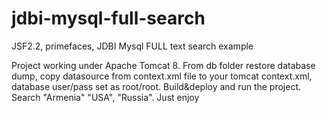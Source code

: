 # jdbi-mysql-full-search
JSF2.2, primefaces,  JDBI Mysql FULL text search example

Project working under Apache Tomcat 8.
From db folder restore database dump, copy datasource from context.xml file to your tomcat context.xml, database user/pass set as root/root.
Build&deploy and run the project. Search "Armenia" "USA", "Russia".
Just enjoy

